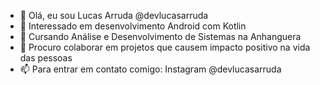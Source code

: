 - 👋 Olá, eu sou Lucas Arruda @devlucasarruda
- 👀 Interessado em desenvolvimento Android com Kotlin
- 🌱 Cursando Análise e Desenvolvimento de Sistemas na Anhanguera 
- 💞️ Procuro colaborar em projetos que causem impacto positivo na vida das pessoas 
- 📫 Para entrar em contato comigo: Instagram @devlucasarruda 

<!---
devlucasarruda/devlucasarruda is a ✨ special ✨ repository because its `README.md` (this file) appears on your GitHub profile.
You can click the Preview link to take a look at your changes.
--->
